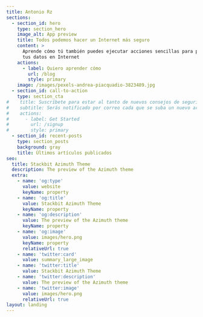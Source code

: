 ```yaml
---
title: Antonio Rz
sections:
  - section_id: hero
    type: section_hero
    image_alt: App preview
    title: Todos podemos hacer un Internet más seguro
    content: >
      Aprende cómo tú también puedes ejecutar acciones sencillas para proteger
      tus datos en Internet
    actions:
      - label: Quiero aprender cómo
        url: /blog
        style: primary
    image: /images/pexels-andrea-piacquadio-3823489.jpg
  - section_id: call-to-action
    type: section_cta
#    title: Suscríbete para estar al tanto de nuevos consejos de seguridad informática
#    subtitle: Serás notificado por correo cada que se suba un nuevo artículo
#    actions:
#      - label: Get Started
#        url: /signup
#        style: primary
  - section_id: recent-posts
    type: section_posts
    background: gray
    title: Últimos artículos publicados
seo:
  title: Stackbit Azimuth Theme
  description: The preview of the Azimuth theme
  extra:
    - name: 'og:type'
      value: website
      keyName: property
    - name: 'og:title'
      value: Stackbit Azimuth Theme
      keyName: property
    - name: 'og:description'
      value: The preview of the Azimuth theme
      keyName: property
    - name: 'og:image'
      value: images/hero.png
      keyName: property
      relativeUrl: true
    - name: 'twitter:card'
      value: summary_large_image
    - name: 'twitter:title'
      value: Stackbit Azimuth Theme
    - name: 'twitter:description'
      value: The preview of the Azimuth theme
    - name: 'twitter:image'
      value: images/hero.png
      relativeUrl: true
layout: landing
---
```

